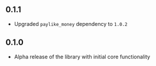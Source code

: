 ## 0.1.1

* Upgraded `paylike_money` dependency to `1.0.2`

## 0.1.0

* Alpha release of the library with initial core functionality
